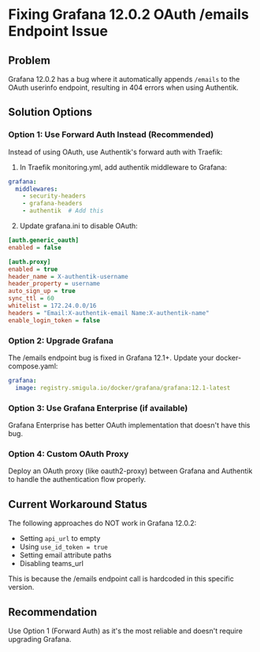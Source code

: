 # Fixing Grafana 12.0.2 OAuth /emails Endpoint Issue

## Problem
Grafana 12.0.2 has a bug where it automatically appends `/emails` to the OAuth userinfo endpoint, resulting in 404 errors when using Authentik.

## Solution Options

### Option 1: Use Forward Auth Instead (Recommended)
Instead of using OAuth, use Authentik's forward auth with Traefik:

1. In Traefik monitoring.yml, add authentik middleware to Grafana:
```yaml
grafana:
  middlewares:
    - security-headers
    - grafana-headers
    - authentik  # Add this
```

2. Update grafana.ini to disable OAuth:
```ini
[auth.generic_oauth]
enabled = false

[auth.proxy]
enabled = true
header_name = X-authentik-username
header_property = username
auto_sign_up = true
sync_ttl = 60
whitelist = 172.24.0.0/16
headers = "Email:X-authentik-email Name:X-authentik-name"
enable_login_token = false
```

### Option 2: Upgrade Grafana
The /emails endpoint bug is fixed in Grafana 12.1+. Update your docker-compose.yaml:
```yaml
grafana:
  image: registry.smigula.io/docker/grafana/grafana:12.1-latest
```

### Option 3: Use Grafana Enterprise (if available)
Grafana Enterprise has better OAuth implementation that doesn't have this bug.

### Option 4: Custom OAuth Proxy
Deploy an OAuth proxy (like oauth2-proxy) between Grafana and Authentik to handle the authentication flow properly.

## Current Workaround Status
The following approaches do NOT work in Grafana 12.0.2:
- Setting `api_url` to empty
- Using `use_id_token = true`
- Setting email attribute paths
- Disabling teams_url

This is because the /emails endpoint call is hardcoded in this specific version.

## Recommendation
Use Option 1 (Forward Auth) as it's the most reliable and doesn't require upgrading Grafana.